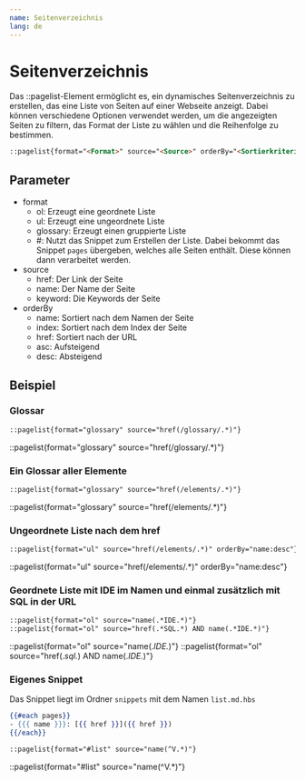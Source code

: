 ```yaml
---
name: Seitenverzeichnis
lang: de
---
```


# Seitenverzeichnis

Das ::pagelist-Element ermöglicht es, ein dynamisches Seitenverzeichnis zu erstellen, das eine Liste von Seiten auf einer Webseite anzeigt. Dabei können verschiedene Optionen verwendet werden, um die angezeigten Seiten zu filtern, das Format der Liste zu wählen und die Reihenfolge zu bestimmen.

```md
::pagelist{format="<Format>" source="<Source>" orderBy="<Sortierkriterium>"}
```

## Parameter

- format
  - ol: Erzeugt eine geordnete Liste
  - ul: Erzeugt eine ungeordnete Liste
  - glossary: Erzeugt einen gruppierte Liste
  - #<snippet>: Nutzt das Snippet zum Erstellen der Liste. Dabei bekommt das Snippet `pages` übergeben, welches alle Seiten enthält. Diese können dann verarbeitet werden.
- source
  - href: Der Link der Seite
  - name: Der Name der Seite
  - keyword: Die Keywords der Seite
- orderBy
  - name: Sortiert nach dem Namen der Seite
  - index: Sortiert nach dem Index der Seite
  - href: Sortiert nach der URL
  - asc: Aufsteigend
  - desc: Absteigend

## Beispiel

### Glossar

```md
::pagelist{format="glossary" source="href(/glossary/.*)"}
```

::pagelist{format="glossary" source="href(/glossary/.*)"}

### Ein Glossar aller Elemente

```md
::pagelist{format="glossary" source="href(/elements/.*)"}
```

::pagelist{format="glossary" source="href(/elements/.*)"}

### Ungeordnete Liste nach dem href

```md
::pagelist{format="ul" source="href(/elements/.*)" orderBy="name:desc"}
```

::pagelist{format="ul" source="href(/elements/.*)" orderBy="name:desc"}

### Geordnete Liste mit IDE im Namen und einmal zusätzlich mit SQL in der URL

```md
::pagelist{format="ol" source="name(.*IDE.*)"}
::pagelist{format="ol" source="href(.*SQL.*) AND name(.*IDE.*)"}
```

::pagelist{format="ol" source="name(.*IDE.*)"}
::pagelist{format="ol" source="href(.*sql.*) AND name(.*IDE.*)"}

### Eigenes Snippet

Das Snippet liegt im Ordner `snippets` mit dem Namen `list.md.hbs`
```hbs
{{#each pages}}
- {{{ name }}}: [{{ href }}]({{ href }})
{{/each}}
```

```md
::pagelist{format="#list" source="name(^V.*)"}
```

::pagelist{format="#list" source="name(^V.*)"}

